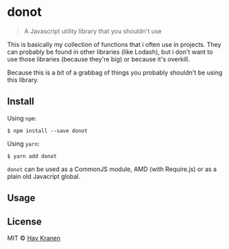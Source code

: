 # donot
> A Javascript utility library that you shouldn't use

This is basically my collection of functions that i often use in projects. They can probably be found in other libraries (like Lodash), but i don't want to use those libraries (because they're big) or because it's overkill.

Because this is a bit of a grabbag of things you probably shouldn't be using this library.

## Install
Using `npm`:
```
$ npm install --save donot
```

Using `yarn`:
```
$ yarn add donot
```

`donot` can be used as a CommonJS module, AMD (with Require.js) or as a plain old Javacript global.

## Usage

## License
MIT &copy; [Hay Kranen](http://www.haykranen.nl)